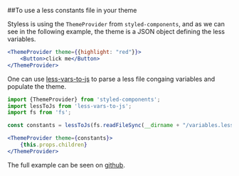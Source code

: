 ##To use a less constants file in your theme

Styless is using the `ThemeProvider` from `styled-components`, and as we can see in the following example, the theme is a JSON object defining
the less variables.

```jsx
<ThemeProvider theme={{highlight: "red"}}>
    <Button>click me</Button>
</ThemeProvider>
```

One can use [less-vars-to-js](https://www.npmjs.com/package/less-vars-to-js) to parse a less file congaing variables and populate the theme.

```jsx
import {ThemeProvider} from 'styled-components';
import lessToJs from 'less-vars-to-js';
import fs from 'fs';

const constants = lessToJs(fs.readFileSync(__dirname + "/variables.less", "utf8"), {resolveVariables: true, stripPrefix: true});

<ThemeProvider theme={constants}>
    {this.props.children}
</ThemeProvider>
```

The full example can be seen on [github](https://github.com/jean343/styless/blob/master/examples/Theme.js).